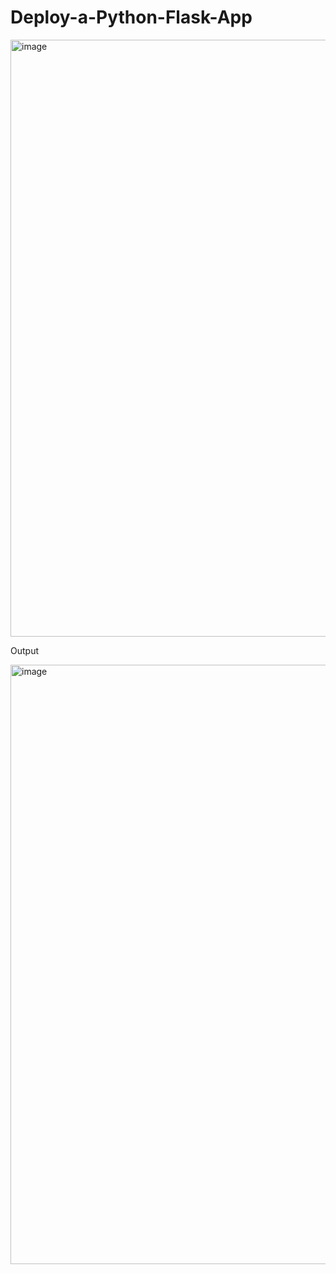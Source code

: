 # Deploy-a-Python-Flask-App

<img width="955" alt="image" src="https://github.com/user-attachments/assets/9d57a55e-b03c-42b6-be8e-3cea9a8c631a" />

Output 

<img width="959" alt="image" src="https://github.com/user-attachments/assets/95a4bb5b-3efa-48ea-9132-f06548e8b986" />

